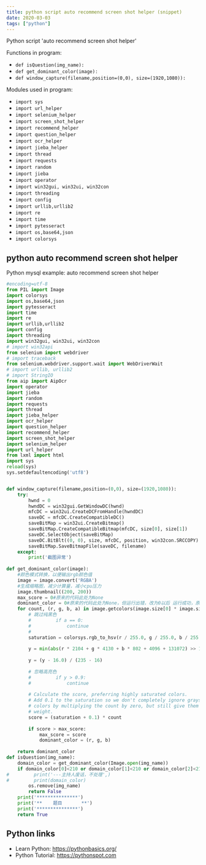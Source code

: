 ```yaml
---
title: python script auto recommend screen shot helper (snippet)
date: 2020-03-03
tags: ["python"]
---
```

Python script 'auto recommend screen shot helper'

Functions in program: 
* `def isQuestion(img_name):`
* `def get_dominant_color(image):`
* `def window_capture(filename,position=(0,0), size=(1920,1080)):`

Modules used in program: 
* `import sys`
* `import url_helper`
* `import selenium_helper`
* `import screen_shot_helper`
* `import recommend_helper`
* `import question_helper`
* `import ocr_helper`
* `import jieba_helper`
* `import thread`
* `import requests`
* `import random`
* `import jieba`
* `import operator`
* `import win32gui, win32ui, win32con`
* `import threading`
* `import config`
* `import urllib,urllib2`
* `import re`
* `import time`
* `import pytesseract`
* `import os,base64,json`
* `import colorsys`

## python auto recommend screen shot helper

Python mysql example: auto recommend screen shot helper

```python
#encoding=utf-8
from PIL import Image
import colorsys
import os,base64,json
import pytesseract
import time
import re
import urllib,urllib2
import config
import threading
import win32gui, win32ui, win32con
# import win32api
from selenium import webdriver
# import traceback
from selenium.webdriver.support.wait import WebDriverWait
# import urllib, urllib2
# import StringIO 
from aip import AipOcr
import operator
import jieba
import random
import requests
import thread
import jieba_helper
import ocr_helper
import question_helper
import recommend_helper
import screen_shot_helper
import selenium_helper
import url_helper
from lxml import html
import sys
reload(sys) 
sys.setdefaultencoding('utf8')


def window_capture(filename,position=(0,0), size=(1920,1080)):
    try:
        hwnd = 0
        hwndDC = win32gui.GetWindowDC(hwnd)
        mfcDC = win32ui.CreateDCFromHandle(hwndDC)
        saveDC = mfcDC.CreateCompatibleDC()
        saveBitMap = win32ui.CreateBitmap()
        saveBitMap.CreateCompatibleBitmap(mfcDC, size[0], size[1])
        saveDC.SelectObject(saveBitMap)
        saveDC.BitBlt((0, 0), size, mfcDC, position, win32con.SRCCOPY)
        saveBitMap.SaveBitmapFile(saveDC, filename)
    except:
        print('截图异常')
    
def get_dominant_color(image):
    #颜色模式转换，以便输出rgb颜色值
    image = image.convert('RGBA')
    #生成缩略图，减少计算量，减小cpu压力
    image.thumbnail((200, 200))
    max_score = 0#原来的代码此处为None
    dominant_color = 0#原来的代码此处为None，但运行出错，改为0以后 运行成功，原因在于在下面的 score > max_score的比较中，max_score的初始格式不定
    for count, (r, g, b, a) in image.getcolors(image.size[0] * image.size[1]):
        # 跳过纯黑色
        #         if a == 0:
        #             continue
        #         
        saturation = colorsys.rgb_to_hsv(r / 255.0, g / 255.0, b / 255.0)[1]
       
        y = min(abs(r * 2104 + g * 4130 + b * 802 + 4096 + 131072) >> 13, 235)
       
        y = (y - 16.0) / (235 - 16)
        
        # 忽略高亮色
        #         if y > 0.9:
        #             continue
        
        # Calculate the score, preferring highly saturated colors.
        # Add 0.1 to the saturation so we don't completely ignore grayscale
        # colors by multiplying the count by zero, but still give them a low
        # weight.
        score = (saturation + 0.1) * count
        
        if score > max_score:
            max_score = score
            dominant_color = (r, g, b)
    
    return dominant_color    
def isQuestion(img_name):
    domain_color = get_dominant_color(Image.open(img_name))
    if domain_color[0]<210 or domain_color[1]<210 or domain_color[2]<210:
#         print('---主持人废话，不处理',)
#         print(domain_color)
        os.remove(img_name)
        return False
    print('***************')
    print('**    题目       **')
    print('***************')
    return True

```

## Python links

- Learn Python: https://pythonbasics.org/
- Python Tutorial: https://pythonspot.com
